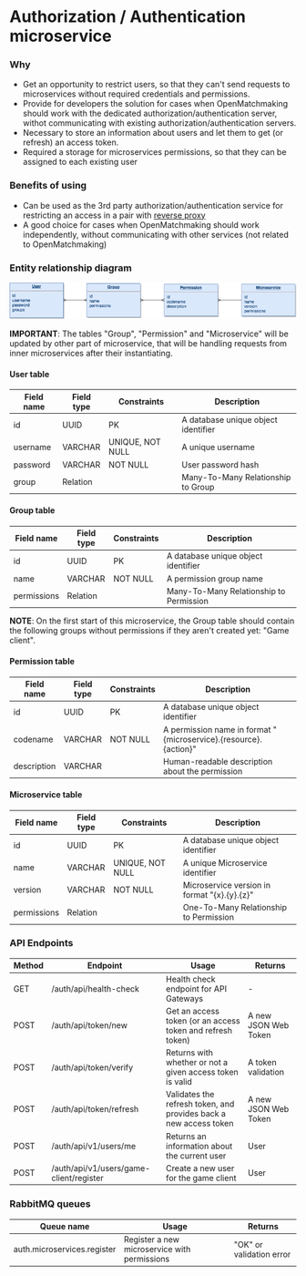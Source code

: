 # Authorization / Authentication microservice

### Why 
- Get an opportunity to restrict users, so that they can't send requests to microservices without required credentials and permissions.
- Provide for developers the solution for cases when OpenMatchmaking should work with the dedicated authorization/authentication server, withot communicating with existing authorization/authentication servers.
- Necessary to store an information about users and let them to get (or refresh) an access token.
- Required a storage for microservices permissions, so that they can be assigned to each existing user

### Benefits of using
- Can be used as the 3rd party authorization/authentication service for restricting an access in a pair with [reverse proxy](https://github.com/OpenMatchmaking/documentation/blob/master/docs/components/reverse-proxy.md#reverse-proxy)
- A good choice for cases when OpenMatchmaking should work independently, without communicating with other services (not related to OpenMatchmaking)

### Entity relationship diagram
<p align="center">
  <img src="https://github.com/OpenMatchmaking/documentation/blob/master/docs/images/microservice-auth-db.png"/>
</p>

**IMPORTANT**: The tables "Group", "Permission" and "Microservice" will be updated by other part of microservice, that will be handling requests from inner microservices after their instantiating.

#### User table
| Field name | Field type | Constraints      | Description                         |
|------------|------------|------------------|-------------------------------------|
|id          | UUID       | PK               | A database unique object identifier |
|username    | VARCHAR    | UNIQUE, NOT NULL | A unique username                   |
|password    | VARCHAR    | NOT NULL         | User password hash                  |
|group       | Relation   |                  | Many-To-Many Relationship to Group  |

#### Group table
| Field name | Field type | Constraints      | Description                             |
|------------|------------|------------------|-----------------------------------------|
|id          | UUID       | PK               | A database unique object identifier     |
|name        | VARCHAR    | NOT NULL         | A permission group name                 |
|permissions | Relation   |                  | Many-To-Many Relationship to Permission |

**NOTE**: On the first start of this microservice, the Group table should contain the following groups without permissions if they aren't created yet: "Game client". 

#### Permission table
| Field name | Field type | Constraints      | Description                                                      |
|------------|------------|------------------|------------------------------------------------------------------|
|id          | UUID       | PK               | A database unique object identifier                              |
|codename    | VARCHAR    | NOT NULL         | A permission name in format "{microservice}.{resource}.{action}" |
|description | VARCHAR    |                  | Human-readable description about the permission                  |

#### Microservice table
| Field name | Field type | Constraints      | Description                                  |
|------------|------------|------------------|----------------------------------------------|
|id          | UUID       | PK               | A database unique object identifier          |
|name        | VARCHAR    | UNIQUE, NOT NULL | A unique Microservice identifier             |
|version     | VARCHAR    | NOT NULL         | Microservice version in format "{x}.{y}.{z}" |
|permissions | Relation   |                  | One-To-Many Relationship to Permission       |

### API Endpoints
| Method | Endpoint | Usage | Returns |
|--------|----------|-------|---------|
|GET     | /auth/api/health-check    | Health check endpoint for API Gateways                            | - |
|POST    | /auth/api/token/new       | Get an access token (or an access token and refresh token)        | A new JSON Web Token |
|POST    | /auth/api/token/verify    | Returns with whether or not a given access token is valid         | A token validation | result |
|POST    | /auth/api/token/refresh   | Validates the refresh token, and provides back a new access token | A new JSON Web Token |
|POST    | /auth/api/v1/users/me     | Returns an information about the current user                     | User |
|POST    | /auth/api/v1/users/game-client/register | Create a new user for the game client               | User |

### RabbitMQ queues
| Queue name                | Usage                                        | Returns                  |
|---------------------------|----------------------------------------------|--------------------------|
|auth.microservices.register| Register a new microservice with permissions | "OK" or validation error |
